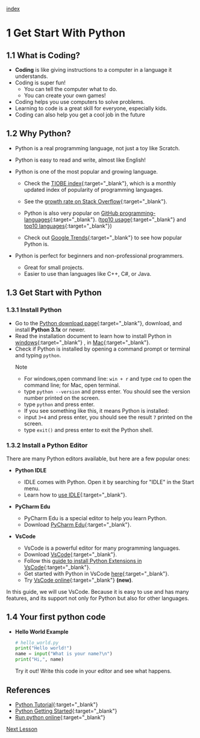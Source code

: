 [index](../index.md)
# 1 Get Start With Python

## 1.1 What is Coding?

- **Coding** is like giving instructions to a computer in a language it understands.
- Coding is super fun!
  - You can tell the computer what to do.
  - You can create your own games!
- Coding helps you use computers to solve problems.
- Learning to code is a great skill for everyone, especially kids.
- Coding can also help you get a cool job in the future


## 1.2 Why Python?

- Python is a real programming language, not just a toy like Scratch.
- Python is easy to read and write, almost like English!
- Python is one of the most popular and growing language.
  - Check the [TIOBE index](https://www.tiobe.com/tiobe-index/){:target="_blank"}, which is a monthly updated index of popularity of programming languages.
 
  - See the [growth rate on Stack Overflow](https://www.reddit.com/media?url=https%3A%2F%2Fi.redd.it%2F0x4pqq1t28k11.jpg){:target="_blank"}.
  - Python is also very popular on [GitHub programming-languages](https://innovationgraph.github.com/global-metrics/programming-languages){:target="_blank"}. ([top10 usage](https://github.blog/wp-content/uploads/2023/11/github-top-programming-languages-by-usage.png?w=1024){:target="_blank"} and [top10 languages](https://github.blog/wp-content/uploads/2023/11/top-programming-languages-2023.png?resize=3840%2C2160?w=1024){:target="_blank"})
  - Check out [Google Trends](https://trends.google.com/trends/explore?q=%2Fm%2F05z1_,%2Fm%2F07sbkfb,%2Fm%2F0jgqg,%2Fm%2F02p97,C%23#%23%23,%2Fm%2F02p97,%2Fm%2F0jgqg&hl=en-US){:target="_blank"} to see how popular Python is.
  

- Python is perfect for beginners and non-professional programmers.
  - Great for small projects.
  - Easier to use than languages like C++, C#, or Java.


## 1.3 Get Start with Python


### 1.3.1 Install Python

- Go to the [Python download page](https://www.python.org/downloads/){:target="_blank"}, download, and install **Python 3.1x** or newer.
- Read the installation document to learn how to install Python in [windows](https://onedrive.live.com/?authkey=%21ABw%2DLzmG9zyRWFA&cid=61E2F373B0D0BEF9&id=61E2F373B0D0BEF9%2150723&parId=61E2F373B0D0BEF9%2150531&o=OneUp){:target="_blank"} , in [Mac](https://www.dataquest.io/blog/installing-python-on-mac/){:target="_blank"}.
- Check if Python is installed by opening a command prompt or terminal and typing `python`.
  > [!NOTE]
  > - For windows,open command line: `win + r` and type `cmd` to open the command line; for Mac, open terminal.
  > - type `python --version` and press enter. You should see the version number printed on the screen.
  > - type `python` and press enter.
  > - If you see something like this, it means Python is installed:
  > - input `3+4` and press enter, you should see the result `7` printed on the screen.
  > - type `exit()` and press enter to exit the Python shell.



### 1.3.2 Install a Python Editor

There are many Python editors available, but here are a few popular ones:

- **Python IDLE**
  - IDLE comes with Python. Open it by searching for "IDLE" in the Start menu.
  - Learn how to [use IDLE](https://realpython.com/python-idle/){:target="_blank"}.

- **PyCharm Edu**
  - PyCharm Edu is a special editor to help you learn Python.
  - Download [PyCharm Edu](https://www.jetbrains.com/edu-products/download){:target="_blank"}.

- **VsCode**
  - VsCode is a powerful editor for many programming languages.
  - Download [VsCode](https://code.visualstudio.com/){:target="_blank"}.
  - Follow this [guide to install Python Extensions in VsCode](./1.1_Install_Python_And_VSCode.pdf){:target="_blank"}.
  - Get started with Python in VsCode [here](https://code.visualstudio.com/docs/python/python-tutorial){:target="_blank"}.
  - Try [VsCode online](https://vscode.dev/){:target="_blank"} **(new)**.

In this guide, we will use VsCode. Because it is easy to use and has many features, and its support not only for Python but also for other languages.

## 1.4 Your first python code

- **Hello World Example**
  
  ```python
  # hello_world.py
  print("Hello world!")
  name = input("What is your name?\n")
  print("Hi,", name)
  ```

  Try it out! Write this code in your editor and see what happens.

## References

- [Python Tutorial](https://www.w3schools.com/python/python_getstarted.asp){:target="_blank"}
- [Python Getting Started](https://www.python.org/about/gettingstarted/){:target="_blank"}
- [Run python online](https://repl.it/languages/python3){:target="_blank"}

[Next Lesson](02.1_DrawingWithPythonTurtle.md)
  